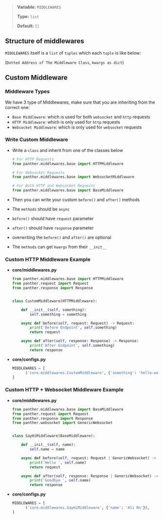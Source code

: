 > <b>Variable:</b> `MIDDLEWARES` 
> 
> <b>Type:</b> `list` 
> 
> <b>Default:</b> `[]`


## Structure of middlewares
`MIDDLEWARES` itself is a `list` of `tuples` which each `tuple` is like below:

(`Dotted Address of The Middleware Class`, `kwargs as dict`)


## Custom Middleware
### Middleware Types
  We have 3 type of Middlewares, make sure that you are inheriting from the correct one:
  - `Base Middleware`: which is used for both `websocket` and `http` requests 
  - `HTTP Middleware`: which is only used for `http` requests
  - `Websocket Middleware`: which is only used for `websocket` requests

### Write Custom Middleware
  - Write a `class` and inherit from one of the classes below
    ```python
    # For HTTP Requests
    from panther.middlewares.base import HTTPMiddleware
    
    # For Websocket Requests
    from panther.middlewares.base import WebsocketMiddleware
    
    # For Both HTTP and Websocket Requests
    from panther.middlewares.base import BaseMiddleware
    ```

  - Then you can write your custom `before()` and `after()` methods

  - The `methods` should be `async`
  - `before()` should have `request` parameter
  - `after()` should have `response` parameter
  - overwriting the `before()` and `after()` are optional
  - The `methods` can get `kwargs` from their `__init__`

### Custom HTTP Middleware Example
- **core/middlewares.py**
    ```python
    from panther.middlewares.base import HTTPMiddleware
    from panther.request import Request
    from panther.response import Response


    class CustomMiddleware(HTTPMiddleware):

        def __init__(self, something):
            self.something = something

        async def before(self, request: Request) -> Request:
            print('Before Endpoint', self.something)
            return request

        async def after(self, response: Response) -> Response:
            print('After Endpoint', self.something)
            return response
    ```

- **core/configs.py**
    ```python
    MIDDLEWARES = [
          ('core.middlewares.CustomMiddleware', {'something': 'hello-world'}),
    ]
    ```
  
### Custom HTTP + Websocket Middleware Example
- **core/middlewares.py**
    ```python
    from panther.middlewares.base import BaseMiddleware
    from panther.request import Request
    from panther.response import Response
    from panther.websocket import GenericWebsocket 


    class SayHiMiddleware(BaseMiddleware):

        def __init__(self, name):
            self.name = name

        async def before(self, request: Request | GenericWebsocket) -> Request | GenericWebsocket:
            print('Hello ', self.name)
            return request

        async def after(self, response: Response | GenericWebsocket) -> Response | GenericWebsocket:
            print('Goodbye ', self.name)
            return response
    ```

- **core/configs.py**
    ```python
    MIDDLEWARES = [
          ('core.middlewares.SayHiMiddleware', {'name': 'Ali Rn'}),
    ]
    ```